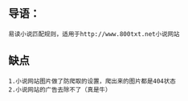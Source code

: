 ## 导语：
```
易读小说匹配规则，适用于http://www.800txt.net小说网站
```
## 缺点
```
1.小说网站图片做了防爬取的设置，爬出来的图片都是404状态
2.小说网站的广告去除不了（真是牛）
```
